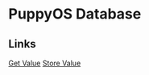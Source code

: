 <h1>PuppyOS Database</h1>
<h2>Links</h2>

[Get Value](https://samdevscode.github.io/puppyosdb/getvalue.php)
[Store Value](https://samdevscode.github.io/puppyosdb/storeavalue.php)
